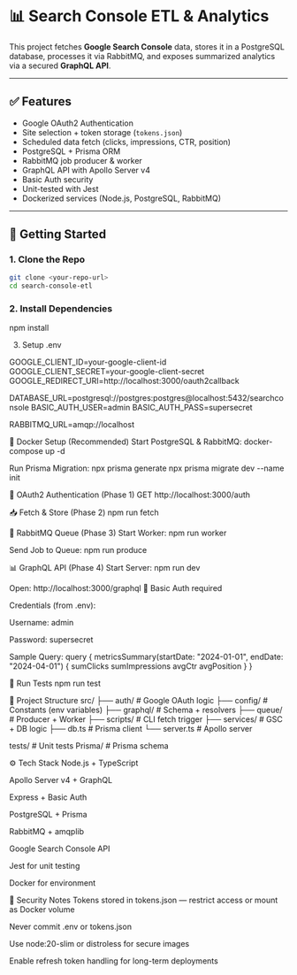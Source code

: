 # 📊 Search Console ETL & Analytics

This project fetches **Google Search Console** data, stores it in a PostgreSQL database, processes it via RabbitMQ, and exposes summarized analytics via a secured **GraphQL API**.

---

## ✅ Features

- Google OAuth2 Authentication
- Site selection + token storage (`tokens.json`)
- Scheduled data fetch (clicks, impressions, CTR, position)
- PostgreSQL + Prisma ORM
- RabbitMQ job producer & worker
- GraphQL API with Apollo Server v4
- Basic Auth security
- Unit-tested with Jest
- Dockerized services (Node.js, PostgreSQL, RabbitMQ)

---

## 🚀 Getting Started

### 1. Clone the Repo

```bash
git clone <your-repo-url>
cd search-console-etl
```

### 2. Install Dependencies

npm install

3. Setup .env

GOOGLE_CLIENT_ID=your-google-client-id
GOOGLE_CLIENT_SECRET=your-google-client-secret
GOOGLE_REDIRECT_URI=http://localhost:3000/oauth2callback

DATABASE_URL=postgresql://postgres:postgres@localhost:5432/searchconsole
BASIC_AUTH_USER=admin
BASIC_AUTH_PASS=supersecret

RABBITMQ_URL=amqp://localhost

🐳 Docker Setup (Recommended)
Start PostgreSQL & RabbitMQ:
docker-compose up -d

Run Prisma Migration:
npx prisma generate
npx prisma migrate dev --name init

🔐 OAuth2 Authentication (Phase 1)
GET http://localhost:3000/auth

📥 Fetch & Store (Phase 2)
npm run fetch

📨 RabbitMQ Queue (Phase 3)
Start Worker:
npm run worker

Send Job to Queue:
npm run produce

📊 GraphQL API (Phase 4)
Start Server:
npm run dev

Open: http://localhost:3000/graphql
🔐 Basic Auth required

Credentials (from .env):

Username: admin

Password: supersecret

Sample Query:
query {
metricsSummary(startDate: "2024-01-01", endDate: "2024-04-01") {
sumClicks
sumImpressions
avgCtr
avgPosition
}
}

🧪 Run Tests
npm run test

📁 Project Structure
src/
├── auth/ # Google OAuth logic
├── config/ # Constants (env variables)
├── graphql/ # Schema + resolvers
├── queue/ # Producer + Worker
├── scripts/ # CLI fetch trigger
├── services/ # GSC + DB logic
├── db.ts # Prisma client
└── server.ts # Apollo server

tests/ # Unit tests
Prisma/ # Prisma schema

⚙️ Tech Stack
Node.js + TypeScript

Apollo Server v4 + GraphQL

Express + Basic Auth

PostgreSQL + Prisma

RabbitMQ + amqplib

Google Search Console API

Jest for unit testing

Docker for environment

🔐 Security Notes
Tokens stored in tokens.json — restrict access or mount as Docker volume

Never commit .env or tokens.json

Use node:20-slim or distroless for secure images

Enable refresh token handling for long-term deployments
